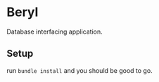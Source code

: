 # Beryl

Database interfacing application.

## Setup

run `bundle install` and you should be good to go.
